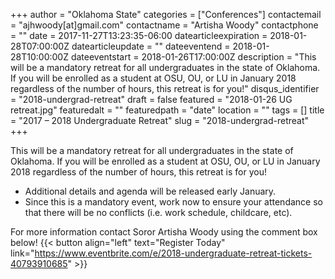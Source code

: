 +++
author = "Oklahoma State"
categories = ["Conferences"]
contactemail = "ajhwoody[at]gmail.com"
contactname = "Artisha Woody"
contactphone = ""
date = 2017-11-27T13:23:35-06:00
datearticleexpiration = 2018-01-28T07:00:00Z
datearticleupdate = ""
dateeventend = 2018-01-28T10:00:00Z
dateeventstart = 2018-01-26T17:00:00Z
description = "This will be a mandatory retreat for all undergraduates in the state of Oklahoma. If you will be enrolled as a student at OSU, OU, or LU in January 2018 regardless of the number of hours, this retreat is for you!"
disqus_identifier = "2018-undergrad-retreat"
draft = false
featured = "2018-01-26 UG retreat.jpg"
featuredalt = ""
featuredpath = "date"
location = ""
tags = []
title = "2017 – 2018 Undergraduate Retreat"
slug = "2018-undergrad-retreat"
+++

This will be a mandatory retreat for all undergraduates in the state of Oklahoma. If you will be enrolled as a student at OSU, OU, or LU in January 2018 regardless of the number of hours, this retreat is for you! 

* Additional details and agenda will be released early January.
* Since this is a mandatory event, work now to ensure your attendance so that there will be no conflicts (i.e. work schedule, childcare, etc).

For more information contact Soror Artisha Woody using the comment box below!
{{< button align="left" text="Register Today" link="https://www.eventbrite.com/e/2018-undergraduate-retreat-tickets-40793910685" >}}
